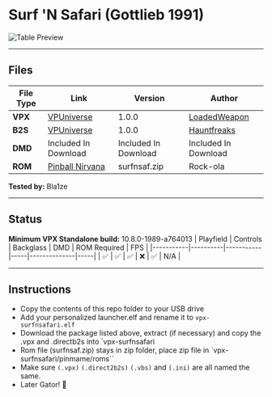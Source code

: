 #  Surf 'N Safari (Gottlieb 1991)

![Table Preview](https://github.com/Bla1ze/vpx-images/blob/main/vpx-surfnsafari.png)

---

## Files
| File Type | Link | Version | Author | 
|-----------|--------|----------|--------------|
| **VPX** | [VPUniverse](https://vpuniverse.com/files/file/22539-surf-n-safari/) | 1.0.0 | [LoadedWeapon](https://vpuniverse.com/profile/493-loadedweapon/) |
| **B2S** | [VPUniverse](https://vpuniverse.com/files/file/14482-surf-n-safari-gottlieb-1991-b2s/) | 1.0.0 | [Hauntfreaks](https://vpuniverse.com/profile/5216-hauntfreaks/) |
| **DMD** | Included In Download | Included In Download | Included In Download |
| **ROM** | [Pinball Nirvana](https://pinballnirvana.com/forums/resources/surfnsaf.2429/)| surfnsaf.zip | Rock-ola|

**Tested by:** Bla1ze

---

## Status 
**Minimum VPX Standalone build:** 10.8.0-1989-a764013
| Playfield | Controls | Backglass | DMD | ROM Required | FPS | 
|-----------|----------|-----------|-----|--------------|-----|
| :white_check_mark: | :white_check_mark: | :white_check_mark: | :x: | :white_check_mark: | N/A |

---

## Instructions

- Copy the contents of this repo folder to your USB drive
- Add your personalized launcher.elf and rename it to `vpx-surfnsafari.elf`
- Download the package listed above, extract (if necessary) and copy the .vpx and .directb2s into `vpx-surfnsafari
- Rom file (surfnsaf.zip) stays in zip folder, place zip file in `vpx-surfnsafari/pinmame/roms``
- Make sure `(.vpx)` `(.direct2b2s)` `(.vbs)` and `(.ini)` are all named the same.
- Later Gator! 🐊
